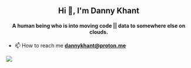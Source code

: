 <h2 align="center">Hi 👋, I'm Danny Khant</h2>
<h4 align="center">A human being who is into moving code || data to somewhere else on clouds.</h4>

- 📫 How to reach me **dannykhant@proton.me**

![](https://github-readme-stats.vercel.app/api/top-langs/?username=dannykhant&theme=dark&hide_border=true&include_all_commits=false&count_private=false&layout=compact)


